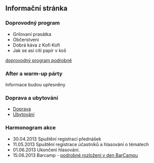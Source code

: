 Informační stránka
------------------

### Doprovodný program
 - Grilovaní prasátka
 - Občerstvení
 - Dobrá káva z Kofi Kofi
 - Jak se asi cítí papír v koš

[doprovodný program podrobně](/stranka/doprovodny-program/)

### After a warm-up párty
Informace budou upřesněny

### Doprava a ubytování
 - [Doprava](/stranka/doprava/)
 - [Ubytování](/stranka/ubytovani/)

### Harmonogram akce ###
 - 30.04.2013 Spuštění registrací přednášek
 - 11.05.2013 Spuštění registrace účastníků a hlasování o tématech
 - 01.06.2013 Ukončení hlasování.
 - 15.06.2013 Barcamp - [podrobné rozložení v den BarCampu](/stranka/harmonogram/)

